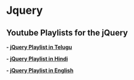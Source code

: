 # Jquery

## Youtube Playlists for the jQuery 

**- [jQuery Playlist in Telugu](https://www.youtube.com/playlist?list=PLzdWZT-ZJD09lGBkH4LIUwqsCWI7QPEXQ)**

**- [jQuery Playlist in Hindi](https://www.youtube.com/watch?v=OpWjt_wbV4E)**

**- [jQuery Playlist in English](https://www.youtube.com/watch?v=G3e-cpL7ofc)**
